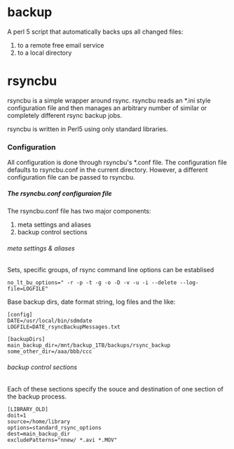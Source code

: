 # backup

A perl 5 script that automatically backs ups all changed files:
1.	to a remote free email service
2.	to a local directory



# rsyncbu

rsyncbu is a simple wrapper around rsync. rsyncbu reads an \*.ini style configuration file and then manages an arbitrary number of similar or completely different rsync backup jobs. 

rsyncbu is written in Perl5 using only standard libraries. 


### Configuration

All configuration is done through rsyncbu's \*.conf file. The configuration file defaults to rsyncbu.conf in the current directory. However, a different configuration file can be passed to rsyncbu.

##### The rsyncbu.conf configuraion file

The rsyncbu.conf file has two major components:
1. meta settings and aliases
2. backup control sections

###### meta settings & aliases

Sets, specific groups, of rsync command line options can be establised
```
no_lt_bu_options=" -r -p -t -g -o -D -v -u -i --delete --log-file=LOGFILE" 
```

Base backup dirs, date format string, log files and the like:
```
[config]
DATE=/usr/local/bin/sdmdate
LOGFILE=DATE_rsyncBackupMessages.txt

[backupDirs]
main_backup_dir=/mnt/backup_1TB/backups/rsync_backup
some_other_dir=/aaa/bbb/ccc
```

###### backup control sections

Each of these sections specify the souce and destination of one section of the backup process. 

```
[LIBRARY_OLD]
doit=1
source=/home/library
options=standard_rsync_options
dest=main_backup_dir
excludePatterns="nnew/ *.avi *.MOV"

```

